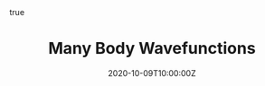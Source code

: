 ---
title: Many Body Wavefunctions
summary: Product States. Fermi gas. Density, density matrix, and pair distribution.
authors: [Austen Lamacraft]
tags: []
categories: []
date: "2020-10-09T10:00:00Z"
date_end: "2020-10-09T11:30:00Z"
all_day: false
publishDate: "2020-10-01T10:30:00Z"
slides: many-body-wavefunctions
math: true
menu:
  tqm-lectures:
    parent: Lectures
    weight: 1
---